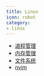 ```yaml
---
title: Linux
icon: robot
category:
- linux
---
```


- [进程管理](./进程管理.md)
- [内存管理](./内存管理.md)
- [文件系统](./文件系统.md)
- [nvim](./nvm.md)
